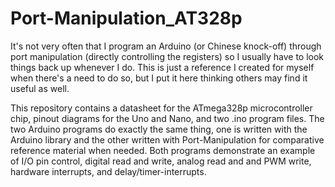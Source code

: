 # Port-Manipulation_AT328p
It's not very often that I program an Arduino (or Chinese knock-off) through port manipulation (directly controlling the registers) so I usually have to look things back up whenever I do. This is just a reference I created for myself when there's a need to do so, but I put it here thinking others may find it useful as well.


This repository contains a datasheet for the ATmega328p microcontroller chip, pinout diagrams for the Uno and Nano, and two .ino program files. The two Arduino programs do exactly the same thing, one is written with the Arduino library and the other written with Port-Manipulation for comparative reference material when needed. Both programs demonstrate an example of I/O pin control, digital read and write, analog read and and PWM write, hardware interrupts, and delay/timer-interrupts.


